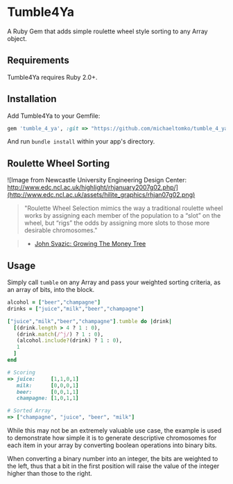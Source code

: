 Tumble4Ya
===========

A Ruby Gem that adds simple roulette wheel style sorting to any Array object.

## Requirements

Tumble4Ya requires Ruby 2.0+.

## Installation

Add Tumble4Ya to your Gemfile:

```ruby
gem 'tumble_4_ya', :git => "https://github.com/michaeltomko/tumble_4_ya.git", :branch => "master" 
```

And run `bundle install` within your app's directory.

## Roulette Wheel Sorting

![Image from Newcastle University Engineering Design Center: http://www.edc.ncl.ac.uk/highlight/rhjanuary2007g02.php/](http://www.edc.ncl.ac.uk/assets/hilite_graphics/rhjan07g02.png)

> "Roulette Wheel Selection mimics the way a traditional roulette wheel works by assigning each member of the population to a “slot” on the wheel, but “rigs” the odds by assigning more slots to those more desirable chromosomes."

> - [John Svazic: Growing The Money Tree](http://growingthemoneytree.com/roulette-wheel-selection/)

## Usage

Simply call `tumble` on any Array and pass your weighted sorting criteria, as an array of bits, into the block.

```ruby
alcohol = ["beer","champagne"]
drinks = ["juice","milk","beer","champagne"]

["juice","milk","beer","champagne"].tumble do |drink|
  [(drink.length > 4 ? 1 : 0),
   (drink.match(/^j/) ? 1 : 0),
   (alcohol.include?(drink) ? 1 : 0),
   1
  ]
end

# Scoring
=> juice:     [1,1,0,1]
   milk:      [0,0,0,1]
   beer:      [0,0,1,1]
   champagne: [1,0,1,1]

# Sorted Array
=> ["champagne", "juice", "beer", "milk"]
```

While this may not be an extremely valuable use case, the example is used to demonstrate how simple it is to generate descriptive chromosomes for each item in your array by converting boolean operations into binary bits.

When converting a binary number into an integer, the bits are weighted to the left, thus that a bit in the first position will raise the value of the integer higher than those to the right.
